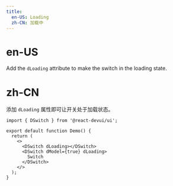 ```yaml
---
title:
  en-US: Loading
  zh-CN: 加载中
---
```


# en-US

Add the `dLoading` attribute to make the switch in the loading state.

# zh-CN

添加 `dLoading` 属性即可让开关处于加载状态。

```tsx
import { DSwitch } from '@react-devui/ui';

export default function Demo() {
  return (
    <>
      <DSwitch dLoading></DSwitch>
      <DSwitch dModel={true} dLoading>
        Switch
      </DSwitch>
    </>
  );
}
```
